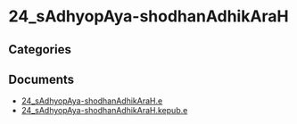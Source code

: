 # 24_sAdhyopAya-shodhanAdhikAraH


## Categories


## Documents
- [24_sAdhyopAya-shodhanAdhikAraH.e](24_sAdhyopAya-shodhanAdhikAraH.epub)
- [24_sAdhyopAya-shodhanAdhikAraH.kepub.e](24_sAdhyopAya-shodhanAdhikAraH.kepub.epub)